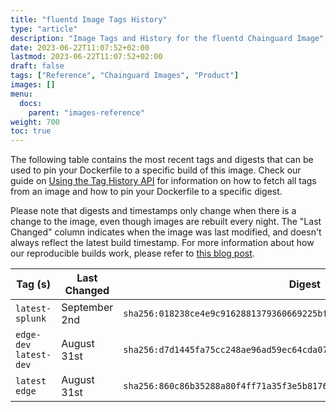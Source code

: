 ```yaml
---
title: "fluentd Image Tags History"
type: "article"
description: "Image Tags and History for the fluentd Chainguard Image"
date: 2023-06-22T11:07:52+02:00
lastmod: 2023-06-22T11:07:52+02:00
draft: false
tags: ["Reference", "Chainguard Images", "Product"]
images: []
menu:
  docs:
    parent: "images-reference"
weight: 700
toc: true
---
```


The following table contains the most recent tags and digests that can be used to pin your Dockerfile to a specific build of this image. Check our guide on [Using the Tag History API](/chainguard/chainguard-images/using-the-tag-history-api/) for information on how to fetch all tags from an image and how to pin your Dockerfile to a specific digest.

Please note that digests and timestamps only change when there is a change to the image, even though images are rebuilt every night. The "Last Changed" column indicates when the image was last modified, and doesn't always reflect the latest build timestamp. For more information about how our reproducible builds work, please refer to [this blog post](https://www.chainguard.dev/unchained/reproducing-chainguards-reproducible-image-builds).

| Tag (s)                  | Last Changed  | Digest                                                                    |
|--------------------------|---------------|---------------------------------------------------------------------------|
|  `latest-splunk`         | September 2nd | `sha256:018238ce4e9c9162881379360669225bf596ad07c7240ef3425c2542ca7a212c` |
|  `edge-dev` `latest-dev` | August 31st   | `sha256:d7d1445fa75cc248ae96ad59ec64cda0792cddc3306eff8542740f8238b95aae` |
|  `latest` `edge`         | August 31st   | `sha256:860c86b35288a80f4ff71a35f3e5b8176d6d205c50935aed48f2d44df0898fe4` |

